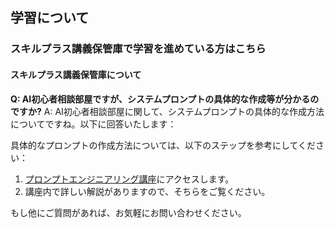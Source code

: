 ## 学習について
### スキルプラス講義保管庫で学習を進めている方はこちら

#### スキルプラス講義保管庫について

**Q: AI初心者相談部屋ですが、システムプロンプトの具体的な作成等が分かるのですか?**
A: AI初心者相談部屋に関して、システムプロンプトの具体的な作成方法についてですね。以下に回答いたします：

具体的なプロンプトの作成方法については、以下のステップを参考にしてください：
1. [プロンプトエンジニアリング講座](https://school.addness.co.jp/members/6a481X2SSRhF/course/4SKmqK2vKLnX?openexternalbrowser=1)にアクセスします。
2. 講座内で詳しい解説がありますので、そちらをご覧ください。

もし他にご質問があれば、お気軽にお問い合わせください。
